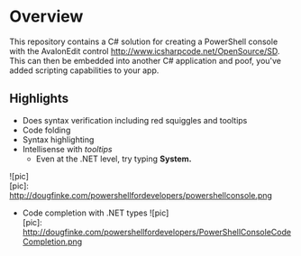 # Overview
This repository contains a C# solution for creating a PowerShell console with the AvalonEdit control http://www.icsharpcode.net/OpenSource/SD.
This can then be embedded into another C# application and poof, you've added scripting capabilities to your app.

## Highlights
* Does syntax verification including red squiggles and tooltips
* Code folding
* Syntax highlighting
* Intellisense with *tooltips*
    * Even at the .NET level, try typing **System.**

![pic]       
[pic]: http://dougfinke.com/powershellfordevelopers/powershellconsole.png

* Code completion with .NET types
![pic]       
[pic]: http://dougfinke.com/powershellfordevelopers/PowerShellConsoleCodeCompletion.png